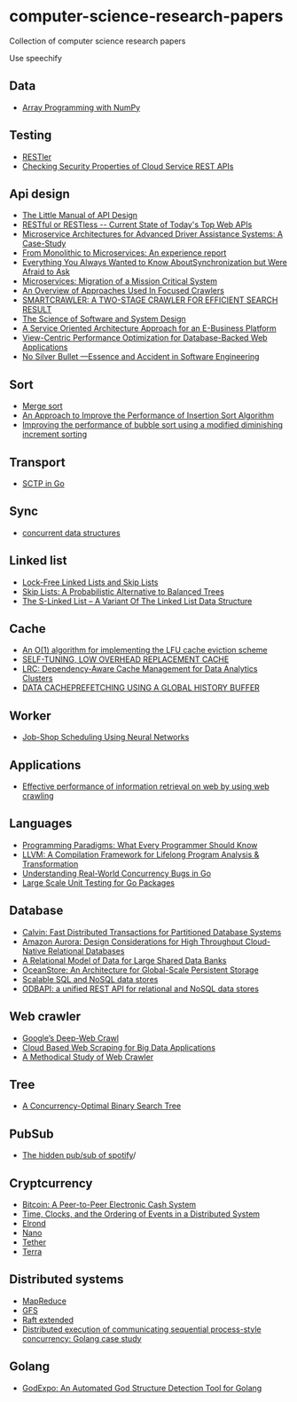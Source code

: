 # computer-science-research-papers
Collection of computer science research papers

Use speechify

## Data 

* [Array Programming with NumPy](https://arxiv.org/pdf/2006.10256.pdf)

## Testing
* [RESTler](https://www.microsoft.com/en-us/research/uploads/prod/2021/03/RESTler.pdf)
* [Checking Security Properties of
Cloud Service REST APIs](https://patricegodefroid.github.io/public_psfiles/icst2020.pdf)

## Api design

* [The Little Manual of
API Design](https://people.mpi-inf.mpg.de/~jblanche/api-design.pdf)
* [RESTful or RESTless -- Current State of Today's Top Web APIs](https://arxiv.org/abs/1902.10514)
* [Microservice Architectures for Advanced Driver
Assistance Systems: A Case-Study](https://arxiv.org/abs/1902.09140)
* [From Monolithic to Microservices: An experience report](https://www.researchgate.net/publication/318653629_From_Monolithic_to_Microservices_An_experience_report)
* [Everything You Always Wanted to Know AboutSynchronization but Were Afraid to Ask](http://webcache.googleusercontent.com/search?q=cache:http://sigops.org/s/conferences/sosp/2013/papers/p33-david.pdf)
* [Microservices: Migration of
a Mission Critical System](https://arxiv.org/abs/1704.04173)
* [An Overview of Approaches Used In Focused Crawlers](https://www.irjet.net/archives/V2/i9/IRJET-V2I9115.pdf)
* [SMARTCRAWLER: A TWO-STAGE CRAWLER FOR EFFICIENT SEARCH RESULT](https://www.irjet.net/archives/V3/i5/IRJET-V3I5668.pdf)
* [The Science of Software and System Design](https://research.aalto.fi/files/30073566/SCI_Tripakis_science_of_software_IfacPapers.pdf)
* [A Service Oriented Architecture Approach for an E-Business Platform](https://www.researchgate.net/publication/327009447_A_Service_Oriented_Architecture_Approach_for_an_E-Business_Platform)
* [View-Centric Performance Optimization for
Database-Backed Web Applications](https://people.cs.uchicago.edu/~shanlu/paper/panorama.pdf)
* [No Silver Bullet
—Essence and Accident in Software Engineering](http://worrydream.com/refs/Brooks-NoSilverBullet.pdf)

## Sort 

* [Merge sort](https://pdfs.semanticscholar.org/6804/987ab63d1879aa55ba68224dced142ce8774.pdf)
* [An Approach to Improve the Performance
of Insertion Sort Algorithm](http://ijcset.com/docs/IJCSET13-04-05-068.pdf)
* [Improving the performance of bubble sort using a modified diminishing increment sorting](https://www.researchgate.net/publication/228949866_Improving_the_performance_of_bubble_sort_using_a_modified_diminishing_increment_sorting)

## Transport 

* [SCTP in Go](https://2013.asiabsdcon.org/papers/abc2013-P7A-paper.pdf)

## Sync 

* [concurrent data structures](https://www.cs.tau.ac.il/~shanir/concurrent-data-structures.pdf)

## Linked list 

* [Lock-Free Linked Lists and Skip Lists](http://www.cse.yorku.ca/~rppert/papers/lfll.pdf)
* [Skip Lists: A Probabilistic Alternative to Balanced Trees](https://epaperpress.com/sortsearch/download/skiplist.pdf)
* [The S-Linked List – A Variant Of The Linked List Data Structure](http://citeseerx.ist.psu.edu/viewdoc/download?doi=10.1.1.646.9426&rep=rep1&type=pdf)

## Cache
* [An O(1) algorithm for implementing the LFU
cache eviction scheme](http://dhruvbird.com/lfu.pdf)
* [SELF-TUNING, LOW OVERHEAD REPLACEMENT CACHE](https://www.usenix.org/legacy/event/fast03/tech/full_papers/megiddo/megiddo.pdf)
* [LRC: Dependency-Aware Cache Management
for Data Analytics Clusters](https://arxiv.org/pdf/1703.08280v1.pdf) 
* [DATA CACHEPREFETCHING USING
A GLOBAL HISTORY BUFFER](https://minds.wisconsin.edu/bitstream/handle/1793/11158/file_1.pdf;jsessionid=C04F39F1E3477FBC9B6F9F8EEB5BEADD?sequence=1)

## Worker

* [Job-Shop Scheduling Using Neural Networks](https://www.researchgate.net/publication/2751393_Job-Shop_Scheduling_Using_Neural_Networks)

## Applications 

* [Effective performance of information retrieval on web by using web crawling](https://arxiv.org/abs/1205.2891)

## Languages

* [Programming Paradigms: What Every Programmer Should Know](http://hiperc.buffalostate.edu/courses/ACM612-F15/uploads/ACM612/VanRoy-Programming.pdf)
* [LLVM: A Compilation Framework for
Lifelong Program Analysis & Transformation](https://llvm.org/pubs/2004-01-30-CGO-LLVM.pdf)
* [Understanding Real-World Concurrency Bugs in Go](https://songlh.github.io/paper/go-study.pdf)
* [Large Scale Unit Testing for Go Packages](https://www.researchgate.net/profile/Kean_Ho_Chew/publication/335712808_Large_Scale_Unit_Testing_for_Go_Programming_Language_Packages/links/5d770d814585151ee4ab12f8/Large-Scale-Unit-Testing-for-Go-Programming-Language-Packages.pdf)

## Database 

* [Calvin: Fast Distributed Transactions
for Partitioned Database Systems](http://cs.yale.edu/homes/thomson/publications/calvin-sigmod12.pdf)
* [Amazon Aurora: Design Considerations for High
Throughput Cloud-Native Relational Databases](https://www.allthingsdistributed.com/files/p1041-verbitski.pdf)
* [A Relational Model of Data for
Large Shared Data Banks](https://www.seas.upenn.edu/~zives/03f/cis550/codd.pdf)
* [OceanStore: An Architecture for Global-Scale Persistent Storage](https://oceanstore.cs.berkeley.edu/publications/papers/pdf/asplos00.pdf)
* [Scalable SQL and NoSQL data stores](https://www.researchgate.net/publication/220415613_Scalable_SQL_and_NoSQL_data_stores)
* [ODBAPI: a unified REST API for relational and NoSQL data stores](https://www.researchgate.net/publication/265846650_ODBAPI_a_unified_REST_API_for_relational_and_NoSQL_data_stores)

## Web crawler

* [Google’s Deep-Web Crawl](https://homes.cs.washington.edu/~alon/files/vldb08deepweb.pdf)
* [Cloud Based Web Scraping for Big Data Applications](https://www.researchgate.net/profile/Santosh_Pandey18/publication/321260574_Cloud_Based_Web_Scraping_for_Big_Data_Applications/links/5b72a451299bf14c6da19fb0/Cloud-Based-Web-Scraping-for-Big-Data-Applications.pdf)
* [A Methodical Study of Web Crawler](http://www.ijera.com/papers/vol8no11/p1/A0811010108.pdf)

## Tree

* [A Concurrency-Optimal Binary Search Tree](https://arxiv.org/pdf/1702.04441.pdf)

## PubSub 

* [The hidden pub/sub of spotify](https://www.researchgate.net/publication/262165825_The_hidden_pubsub_of_spotify)/

## Cryptcurrency 

* [Bitcoin: A Peer-to-Peer Electronic Cash System](https://bitcoin.org/bitcoin.pdf) 
* [Time, Clocks, and the
Ordering of Events in
a Distributed System ](https://lamport.azurewebsites.net/pubs/time-clocks.pdf)
* [Elrond](https://elrond.com/assets/files/elrond-whitepaper.pdf)
* [Nano](https://content.nano.org/whitepaper/Nano_Whitepaper_en.pdf)
* [Tether](https://tether.to/wp-content/uploads/2016/06/TetherWhitePaper.pdf)
* [Terra](https://www.terra.money/Terra_White_paper.pdf)

## Distributed systems 

* [MapReduce](https://static.googleusercontent.com/media/research.google.com/en//archive/mapreduce-osdi04.pdf)
* [GFS](https://static.googleusercontent.com/media/research.google.com/en//archive/gfs-sosp2003.pdf)
* [Raft extended](https://pdos.csail.mit.edu/6.824/papers/raft-extended.pdf)
* [Distributed execution of communicating sequential process-style concurrency: Golang case study](https://www.researchgate.net/publication/328344993_Distributed_execution_of_communicating_sequential_process-style_concurrency_Golang_case_study)

## Golang 

* [GodExpo: An Automated God Structure Detection
Tool for Golang](https://www.researchgate.net/publication/335935256_GodExpo_An_Automated_God_Structure_Detection_Tool_for_Golang)


